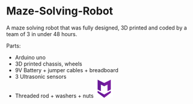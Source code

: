 # Maze-Solving-Robot

A maze solving robot that was fully designed, 3D printed and coded by a team of 3 in under 48 hours.

Parts:
- Arduino uno
- 3D printed chassis, wheels
- 9V Battery + jumper cables + breadboard
- 3 Ultrasonic sensors
- Threaded rod + washers + nuts
![alt text](https://github.com/adam-p/markdown-here/raw/master/src/common/images/icon48.png "Logo Title Text 1")
